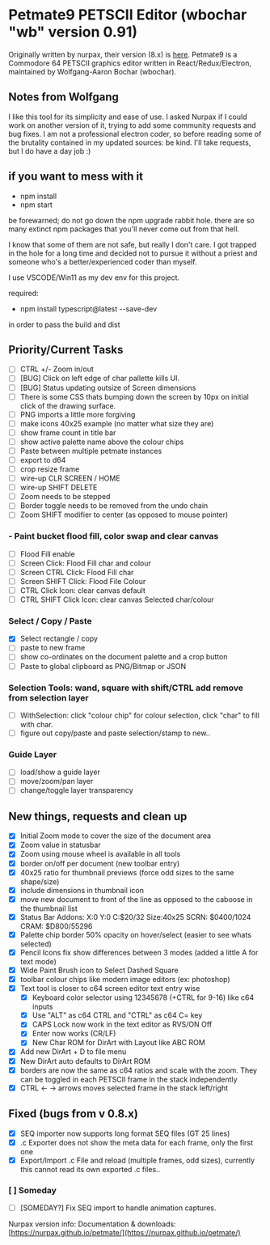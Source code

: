 # Petmate9 PETSCII Editor (wbochar "wb" version 0.91)

Originally written by nurpax, their version (8.x) is [here](https://nurpax.github.io/petmate/).
Petmate9 is a Commodore 64 PETSCII graphics editor written in React/Redux/Electron, maintained by Wolfgang-Aaron Bochar (wbochar).

## Notes from Wolfgang

I like this tool for its simplicity and ease of use. I asked Nurpax if I could work on another version of it, trying to add some community requests and bug fixes. I am not a professional electron coder, so before reading some of the brutality contained in my updated sources: be kind. I'll take requests, but I do have a day job :)

## if you want to mess with it

- npm install
- npm start

be forewarned; do not go down the npm upgrade rabbit hole. there are so many extinct npm packages that you'll never come out from that hell.

I know that some of them are not safe, but really I don't care. I got trapped in the hole for a long time and decided not to pursue it without a priest and someone who's a better/experienced coder than myself.

I use VSCODE/Win11 as my dev env for this project.

required:

- npm install typescript@latest --save-dev

in order to pass the build and dist

## Priority/Current Tasks

- [ ] CTRL +/- Zoom in/out
- [ ] [BUG] Click on left edge of char pallette kills UI.
- [ ] [BUG] Status updating outsize of Screen dimensions
- [ ] There is some CSS thats bumping down the screen by 10px on initial click of the drawing surface.
- [ ] PNG imports a little more forgiving
- [ ] make icons 40x25 example (no matter what size they are)
- [ ] show frame count in title bar
- [ ] show active palette name above the colour chips
- [ ] Paste between multiple petmate instances
- [ ] export to d64
- [ ] crop resize frame
- [ ] wire-up CLR SCREEN / HOME
- [ ] wire-up SHIFT DELETE
- [ ] Zoom needs to be stepped
- [ ] Border toggle needs to be removed from the undo chain
- [ ] Zoom SHIFT modifier to center (as opposed to mouse pointer)

### - Paint bucket flood fill, color swap and clear canvas

- [ ] Flood Fill enable
- [ ] Screen Click: Flood Fill char and colour
- [ ] Screen CTRL Click: Flood Fill char
- [ ] Screen SHIFT Click: Flood File Colour
- [ ] CTRL Click Icon: clear canvas default
- [ ] CTRL SHIFT Click Icon: clear canvas Selected char/colour

### Select / Copy / Paste

- [x] Select rectangle / copy
- [ ] paste to new frame
- [ ] show co-ordinates on the document palette and a crop button
- [ ] Paste to global clipboard as PNG/Bitmap or JSON

### Selection Tools: wand, square with shift/CTRL add remove from selection layer

- [ ] WithSelection: click "colour chip" for colour selection, click "char" to fill with char.
- [ ] figure out copy/paste and paste selection/stamp to new..

### Guide Layer

- [ ] load/show a guide layer
- [ ] move/zoom/pan layer
- [ ] change/toggle layer transparency

## New things, requests and clean up

- [x] Initial Zoom mode to cover the size of the document area
- [x] Zoom value in statusbar
- [x] Zoom using mouse wheel is available in all tools
- [x] border on/off per document (new toolbar entry)
- [x] 40x25 ratio for thumbnail previews (force odd sizes to the same shape/size)
- [x] include dimensions in thumbnail icon
- [x] move new document to front of the line as opposed to the caboose in the thumbnail list
- [x] Status Bar Addons: X:0 Y:0 C:$20/32 Size:40x25 SCRN: $0400/1024 CRAM: $D800/55296
- [x] Palette chip border 50% opacity on hover/select (easier to see whats selected)
- [x] Pencil Icons fix show differences between 3 modes (added a little A for text mode)
- [x] Wide Paint Brush icon to Select Dashed Square
- [x] toolbar colour chips like modern image editors (ex: photoshop)
- [x] Text tool is closer to c64 screen editor text entry wise
  - [x] Keyboard color selector using 12345678 (+CTRL for 9-16) like c64 inputs
  - [x] Use "ALT" as c64 CTRL and "CTRL" as c64 C= key
  - [x] CAPS Lock now work in the text editor as RVS/ON Off
  - [x] Enter now works (CR/LF)
  - [x] New Char ROM for DirArt with Layout like ABC ROM
- [x] Add new DirArt + D to file menu
- [x] New DirArt auto defaults to DirArt ROM
- [x] borders are now the same as c64 ratios and scale with the zoom. They can be toggled in each PETSCII frame in the stack independently
- [x] CTRL <- -> arrows moves selected frame in the stack left/right

## Fixed (bugs from v 0.8.x)

- [x] SEQ importer now supports long format SEQ files (GT 25 lines)
- [x] .c Exporter does not show the meta data for each frame, only the first one
- [x] Export/Import .c File and reload (multiple frames, odd sizes), currently this cannot read its own exported .c files..

### [ ] Someday

- [ ] [SOMEDAY?] Fix SEQ import to handle animation captures.

Nurpax version info:
Documentation & downloads: [https://nurpax.github.io/petmate/](https://nurpax.github.io/petmate/)
